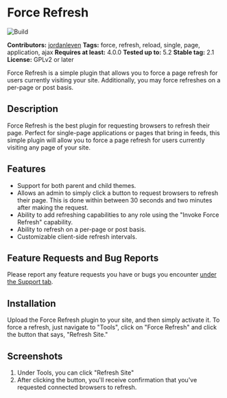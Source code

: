 # Force Refresh

![Build](https://github.com/jordanleven/force-refresh/workflows/Build/badge.svg)

**Contributors:** [jordanleven](https://profiles.wordpress.org/jordanleven)
**Tags:** force, refresh, reload, single, page, application, ajax
**Requires at least:** 4.0.0
**Tested up to:** 5.2
**Stable tag:** 2.1
**License:** GPLv2 or later

Force Refresh is a simple plugin that allows you to force a page refresh for users currently visiting your site. Additionally, you may force refreshes on a per-page or post basis.

## Description

Force Refresh is the best plugin for requesting browsers to refresh their page. Perfect for single-page applications or pages that bring in feeds, this simple plugin will allow you to force a page refresh for users currently visiting any page of your site.

## Features

- Support for both parent and child themes.
- Allows an admin to simply click a button to request browsers to refresh their page. This is done within between 30 seconds and two minutes after making the request.
- Ability to add refreshing capabilities to any role using the "Invoke Force Refresh" capability.
- Ability to refresh on a per-page or post basis.
- Customizable client-side refresh intervals.

## Feature Requests and Bug Reports

Please report any feature requests you have or bugs you encounter [under the Support tab][plugin_support_url].

## Installation

Upload the Force Refresh plugin to your site, and then simply activate it. To force a refresh, just navigate to "Tools", click on "Force Refresh" and click the button that says, "Refresh Site."

## Screenshots

1. Under Tools, you can click "Refresh Site"
2. After clicking the button, you'll receive confirmation that you've requested connected browsers to refresh.

[plugin_support_url]: https://wordpress.org/support/plugin/force-refresh
